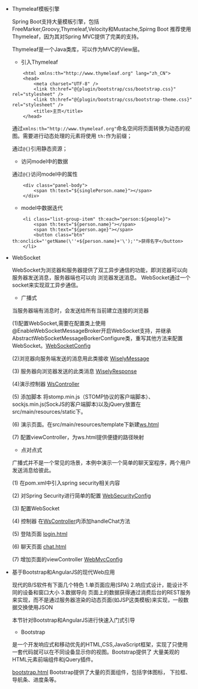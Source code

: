 - Thymeleaf模板引擎

    Spring Boot支持大量模板引擎，包括FreeMarker,Groovy,Thymeleaf,Velocity和Mustache,Spirng Boot
    推荐使用Thymeleaf，因为其对Spring MVC提供了完美的支持。
    
    Thymeleaf是一个Java类库，可以作为MVC的View层。
    
    - 引入Thymeleaf
    ```
        <html xmlns:th="http://www.thymeleaf.org" lang="zh_CN">
        <head>
            <meta charset="UTF-8" />
            <link th:href="@{plugin/bootstrap/css/bootstrap.css}" rel="stylesheet" />
            <link th:href="@{plugin/bootstrap/css/bootstrap-theme.css}" rel="stylesheet" />
            <title>主页</title>
        </head>
    ```
    通过`xmlns:th="http://www.thymeleaf.org"`命名空间将页面转换为动态的视图。需要进行动态处理的元素将使用
    `th:`作为前缀；
    
    通过`@{}`引用静态资源；
    
    - 访问model中的数据
    
    通过`@{}`访问model中的属性
    ```
        <div class="panel-body">
            <span th:text="${singlePerson.name}"></span>
        </div>
    ```
    
    - model中数据迭代
    ```
        <li class="list-group-item" th:each="person:${people}">
            <span th:text="${person.name}"></span>
            <span th:text="${person.age}"></span>
            <button class="btn" th:onclick="'getName(\''+${person.name}+'\');'">获得名字</button>
        </li>
    ```
    
- WebSocket

    WebSocket为浏览器和服务器提供了双工异步通信的功能，即浏览器可以向服务器发送消息，服务器端也可以向
    浏览器发送消息。
    WebSocket通过一个socket来实现双工异步通信。
    
    - 广播式
    
    当服务器端有消息时，会发送给所有当前建立连接的浏览器
    
    (1)配置WebSocket,需要在配置类上使用@EnableWebSocketMessageBroker开启WebSocket支持，并继承AbstractWebSocketMessageBorkerConfigure类，重写其他方法来配置
    WebSocket。[WebSocketConfig](websocket/src/main/java/com/zjc/websocket/config/WebSocketConfig.java)
    
    (2)浏览器向服务端发送的消息用此类接收 
    [WiselyMessage](websocket/src/main/java/com/zjc/websocket/domain/WiselyMessage.java)
    
    (3) 服务器向浏览器发送的此类消息 
    [WiselyResponse](websocket/src/main/java/com/zjc/websocket/domain/WiselyResponse.java)
    
    (4)演示控制器
    [WsController](websocket/src/main/java/com/zjc/websocket/web/controller/WsController.java)
    
    (5) 添加脚本 将stomp.min.js（STOMP协议的客户端脚本）、sockjs.min.js(SockJS的客户端脚本)以及jQuery放置在
    src/main/resources/static下。
  
    (6) 演示页面。在src/main/resources/template下新建[ws.html](websocket/src/main/resources/templates/ws.html)
    
    (7) 配置viewController，为ws.html提供便捷的路径映射
    
    - 点对点式
    
    广播式并不是一个常见的场景，本例中演示一个简单的聊天室程序，两个用户发送消息给彼此。
    
    (1) 在pom.xml中引入spring security相关内容
    
    (2) 对Spring Security进行简单的配置 [WebSecurityConfig](websocket/src/main/java/com/zjc/websocket/config/WebSecurityConfig.java)
    
    (3) 配置WebSocket
    
    (4) 控制器 在[WsController](websocket/src/main/java/com/zjc/websocket/web/controller/WsController.java)内添加handleChat方法
    
    (5) 登陆页面 [login.html](websocket/src/main/resources/templates/login.html)
    
    (6) 聊天页面 [chat.html](websocket/src/main/resources/templates/chat.html)
    
    (7) 增加页面的viewController [WebMvcConfig](websocket/src/main/java/com/zjc/websocket/config/WebMvcConfig.java)
    
 
- 基于Bootstrap和AngularJS的现代Web应用

    现代的B/S软件有下面几个特色 1.单页面应用(SPA) 2.响应式设计，能设计不同的设备和窗口大小 3.数据导向 
    页面上的数据获得通过消费后台的REST服务来实现，而不是通过服务器渲染的动态页面(如JSP这类模板)来实现，一般数据交换使用JSON
    
    本节针对Bootstrap和AngularJS进行快速入门式引导
    
    - Bootstrap 
    
    是一个开发响应式和移动优先的HTML,CSS,JavaScript框架，实现了只使用一套代码就可以在不同设备显示你的视图。Bootstrap提供了
    大量美观的HTML元素前端组件和jQuery插件。
    
    [bootstrap.html](angularjs/src/main/resources/static/bootstrap.html) Bootstrap提供了大量的页面组件，包括字体图标，
    下拉框、导航条、进度条等。